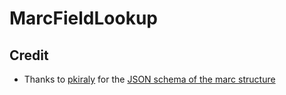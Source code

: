 
# MarcFieldLookup

## Credit

- Thanks to [pkiraly](https://github.com/pkiraly) for the [JSON schema of the marc structure](https://raw.githubusercontent.com/pkiraly/metadata-qa-marc/master/src/main/resources/marc-schema.json)

